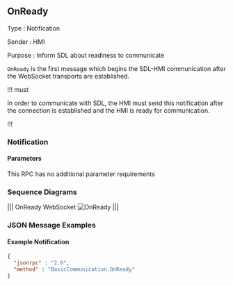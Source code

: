 ## OnReady
Type
: Notification

Sender
: HMI

Purpose
: Inform SDL about readiness to communicate

`OnReady` is the first message which begins the SDL-HMI communication after the WebSocket transports are established.

!!! must

In order to communicate with SDL, the HMI must send this notification after the connection is established and the HMI is ready for communication.

!!!

### Notification

#### Parameters

This RPC has no additional parameter requirements

### Sequence Diagrams
|||
OnReady WebSocket
![OnReady](./assets/OnReady.png)
|||

### JSON Message Examples

#### Example Notification
```json
{
  "jsonrpc" : "2.0",
  "method" : "BasicCommunication.OnReady"
}
```